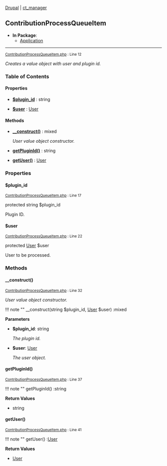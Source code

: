 
[Drupal](../namespaces/drupal.md) | [ct_manager](../namespaces/drupal-ct-manager.md)

## ContributionProcessQueueItem


- **In Package**:
    - [Application](../packages/Application.md)
  


---





<small>[ContributionProcessQueueItem.php](../files/web-modules-custom-ct-manager-src-contributionprocessqueueitem.md) : Line 12</small>

*Creates a value object with user and plugin id.*









### Table of Contents









#### Properties
- **[$plugin_id](../classes/Drupal-ct-manager-ContributionProcessQueueItem.md#plugin_id)**
         : string  

- **[$user](../classes/Drupal-ct-manager-ContributionProcessQueueItem.md#user)**
         : [User](# "\Drupal\user\Entity\User")  


#### Methods
- **[__construct()](../classes/Drupal-ct-manager-ContributionProcessQueueItem.md#__construct)**
           : mixed

  *User value object constructor.*

- **[getPluginId()](../classes/Drupal-ct-manager-ContributionProcessQueueItem.md#getpluginid)**
           : string

- **[getUser()](../classes/Drupal-ct-manager-ContributionProcessQueueItem.md#getuser)**
           : [User](# "\Drupal\user\Entity\User")







### Properties

#### $plugin_id

<small>[ContributionProcessQueueItem.php](../files/web-modules-custom-ct-manager-src-contributionprocessqueueitem.md) : Line 17</small>



protected string $plugin_id

Plugin ID.





#### $user

<small>[ContributionProcessQueueItem.php](../files/web-modules-custom-ct-manager-src-contributionprocessqueueitem.md) : Line 22</small>



protected [User](# "\Drupal\user\Entity\User") $user

User to be processed.







### Methods

#### __construct()

<small>[ContributionProcessQueueItem.php](../files/web-modules-custom-ct-manager-src-contributionprocessqueueitem.md) : Line 32</small>

*User value object constructor.*

!!! note ""
    __construct(string $plugin_id, [User](# "\Drupal\user\Entity\User") $user) :mixed




**Parameters**

- **$plugin_id**: string

  *The plugin id.*

- **$user**: [User](# "\Drupal\user\Entity\User")

  *The user object.*








#### getPluginId()

<small>[ContributionProcessQueueItem.php](../files/web-modules-custom-ct-manager-src-contributionprocessqueueitem.md) : Line 37</small>


!!! note ""
    getPluginId() :string









**Return Values**

- string



#### getUser()

<small>[ContributionProcessQueueItem.php](../files/web-modules-custom-ct-manager-src-contributionprocessqueueitem.md) : Line 41</small>


!!! note ""
    getUser() :[User](# "\Drupal\user\Entity\User")









**Return Values**

- [User](# "\Drupal\user\Entity\User")




